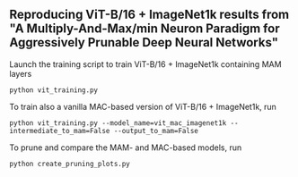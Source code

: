 ## Reproducing ViT-B/16 + ImageNet1k results from "A Multiply-And-Max/min Neuron Paradigm for Aggressively Prunable Deep Neural Networks"

Launch the training script to train ViT-B/16 + ImageNet1k containing MAM layers

    python vit_training.py

To train also a vanilla MAC-based version of ViT-B/16 + ImageNet1k, run

    python vit_training.py --model_name=vit_mac_imagenet1k --intermediate_to_mam=False --output_to_mam=False

To prune and compare the MAM- and MAC-based models, run

    python create_pruning_plots.py
